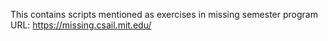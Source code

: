 This contains scripts mentioned as exercises in missing semester program
URL: https://missing.csail.mit.edu/
